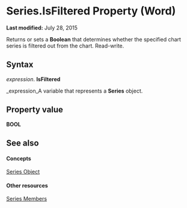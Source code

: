 
# Series.IsFiltered Property (Word)

 **Last modified:** July 28, 2015

Returns or sets a  **Boolean** that determines whether the specified chart series is filtered out from the chart. Read-write.

## Syntax

 _expression_. **IsFiltered**

 _expression_A variable that represents a  **Series** object.


## Property value

 **BOOL**


## See also


#### Concepts


 [Series Object](212c323f-8acb-2ba7-1359-ab0f43268e77.md)
#### Other resources


 [Series Members](0bc84851-3f0a-15e0-ae2b-c36215709220.md)
